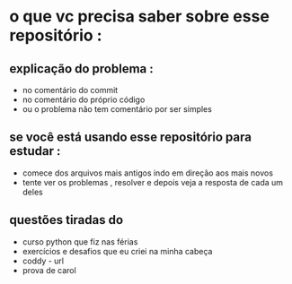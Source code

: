 # o que vc precisa saber sobre esse repositório : 

## explicação do problema : 
* no comentário do commit
* no comentário do próprio código
* ou o problema não tem comentário por ser simples

## se você está usando esse repositório para estudar :
* comece dos arquivos mais antigos indo em direção aos mais novos
* tente ver os problemas , resolver e depois veja a resposta de cada um deles 


## questões tiradas do 
* curso python que fiz nas férias
* exercícios e desafios que eu criei na minha cabeça
* coddy - url 
* prova de carol
